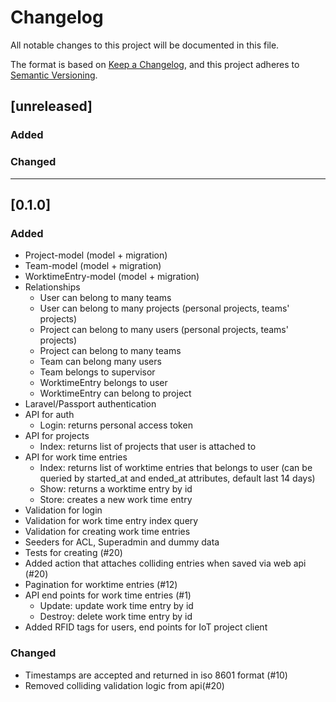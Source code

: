 # Changelog
All notable changes to this project will be documented in this file.

The format is based on [Keep a Changelog](https://keepachangelog.com/en/1.0.0/),
and this project adheres to [Semantic Versioning](https://semver.org/spec/v2.0.0.html).

## [unreleased]

### Added

### Changed

---

## [0.1.0]

### Added
- Project-model (model + migration)
- Team-model (model + migration)
- WorktimeEntry-model (model + migration)
- Relationships
  - User can belong to many teams
  - User can belong to many projects (personal projects, teams' projects)
  - Project can belong to many users (personal projects, teams' projects)
  - Project can belong to many teams
  - Team can belong many users
  - Team belongs to supervisor
  - WorktimeEntry belongs to user
  - WorktimeEntry can belong to project
- Laravel/Passport authentication
- API for auth
  - Login: returns personal access token
- API for projects
  - Index: returns list of projects that user is attached to
- API for work time entries
  - Index: returns list of worktime entries that belongs to user (can be queried by started_at and ended_at attributes, default last 14 days)
  - Show: returns a worktime entry by id
  - Store: creates a new work time entry
- Validation for login
- Validation for work time entry index query
- Validation for creating work time entries
- Seeders for ACL, Superadmin and dummy data
- Tests for creating (#20)
- Added action that attaches colliding entries when saved via web api (#20)
- Pagination for worktime entries (#12)
- API end points for work time entries (#1)
  - Update: update work time entry by id
  - Destroy: delete work time entry by id
- Added RFID tags for users, end points for IoT project client

### Changed
- Timestamps are accepted and returned in iso 8601 format (#10)
- Removed colliding validation logic from api(#20)
